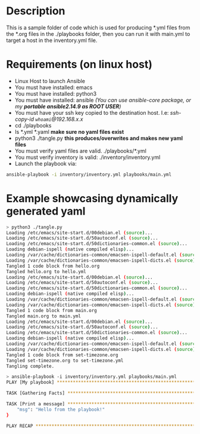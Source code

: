 # Description
This is a sample folder of code which is used for producing *.yml files from the *.org files in the ./playbooks folder, then you can run it with main.yml to target a host in the inventory.yml file.

# Requirements (on linux host)
* Linux Host to launch Ansible 
* You must have installed: emacs
* You must have installed: python3
* You must have installed: ansible  _(You can use ansible-core package, or my **portable ansible2.14.9 as ROOT USER**)_
* You must have your ssh key copied to the destination host. I.e: _ssh-copy-id `whoami`@192.168.x.x_
* cd ./playbooks
* ls *.yml *.yaml **make sure no yaml files exist**
* python3 ./tangle.py **this produces/overwrites and makes new yaml files**
* You must verify yaml files are valid. ./playbooks/*.yml
* You must verify inventory is valid: ./inventory/inventory.yml
* Launch the playbook via:
```bash
ansible-playbook -i inventory/inventory.yml playbooks/main.yml
```

# Example showcasing dynamically generated yaml
```bash
> python3 ./tangle.py
Loading /etc/emacs/site-start.d/00debian.el (source)...
Loading /etc/emacs/site-start.d/50autoconf.el (source)...
Loading /etc/emacs/site-start.d/50dictionaries-common.el (source)...
Loading debian-ispell (native compiled elisp)...
Loading /var/cache/dictionaries-common/emacsen-ispell-default.el (source)...
Loading /var/cache/dictionaries-common/emacsen-ispell-dicts.el (source)...
Tangled 1 code block from hello.org
Tangled hello.org to hello.yml
Loading /etc/emacs/site-start.d/00debian.el (source)...
Loading /etc/emacs/site-start.d/50autoconf.el (source)...
Loading /etc/emacs/site-start.d/50dictionaries-common.el (source)...
Loading debian-ispell (native compiled elisp)...
Loading /var/cache/dictionaries-common/emacsen-ispell-default.el (source)...
Loading /var/cache/dictionaries-common/emacsen-ispell-dicts.el (source)...
Tangled 1 code block from main.org
Tangled main.org to main.yml
Loading /etc/emacs/site-start.d/00debian.el (source)...
Loading /etc/emacs/site-start.d/50autoconf.el (source)...
Loading /etc/emacs/site-start.d/50dictionaries-common.el (source)...
Loading debian-ispell (native compiled elisp)...
Loading /var/cache/dictionaries-common/emacsen-ispell-default.el (source)...
Loading /var/cache/dictionaries-common/emacsen-ispell-dicts.el (source)...
Tangled 1 code block from set-timezone.org
Tangled set-timezone.org to set-timezone.yml
Tangling complete.

> ansible-playbook -i inventory/inventory.yml playbooks/main.yml
PLAY [My playbook] ****************************************************************

TASK [Gathering Facts] ****************************************************************ok: [192.168.0.287]

TASK [Print a message] ****************************************************************ok: [192.168.0.287] => {
    "msg": "Hello from the playbook!"
}

PLAY RECAP ****************************************************************192.168.0.287               : ok=2    changed=0    unreachable=0    failed=0    skipped=0    rescued=0    ignored=0

```